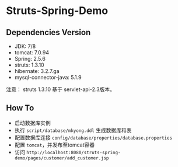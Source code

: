 # Struts-Spring-Demo
## Dependencies Version

- JDK: 7/8
- tomcat: 7.0.94
- Spring: 2.5.6
- struts: 1.3.10
- hibernate: 3.2.7.ga
- mysql-connector-java: 5.1.9

注意： struts 1.3.10 基于 servlet-api-2.3版本。

## How To

- 启动数据库实例
- 执行 `script/database/mkyong.ddl` 生成数据库和表
- 配置数据库连接 `config/database/properties/database.properties`
- 配置 `tomcat`，并发布至tomcat容器
- 访问 `http://localhost:8080/struts-spring-demo/pages/customer/add_customer.jsp`